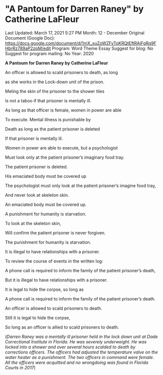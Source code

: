 # "A Pantoum for Darren Raney" by Catherine LaFleur

Last Updated: March 17, 2021 5:27 PM
Month: 12 - December
Original Document (Google Doc): https://docs.google.com/document/d/1mX_xuZoWZFvToKRQtEftRAiFgRq9FHbrRz789aP2zpM/edit
Program: Word Theme Essay
Suggest for blog: No
Suggest for program mailing: No
Year: 2020

**A Pantoum for Darren Raney by Catherine LaFleur**

An officer is allowed to scald prisoners to death, as long

as she works in the Lock-down unit of the prison.

Meling the skin of the prisoner to the shower tiles

Is not a taboo if that prisoner is mentally ill.

As long as that officer is female, women in power are able

To execute. Mental illness is punishable by

Death as long as the patient prisoner is deleted

If that prisoner is mentally ill.

Women in power are able to execute, but a psychologist

Must look only at the patient prisoner’s imaginary food tray.

The patient prisoner is deleted.

His emaciated body must be covered up

The psychologist must only look at the patient prisoner’s imagine food tray,

And never look at skeleton skin.

An emaciated body must be covered up.

A punishment for humanity is starvation.

To look at the skeleton skin,

Will confirm the patient prisoner is never forgiven.

The punishment for humanity is starvation.

It is illegal to have relationships with a prisoner.

To review the course of events in the written log:

A phone call is required to inform the family of the patient prisoner’s death,

But it is illegal to have relationships with a prisoner.

It is legal to hide the corpse, so long as

A phone call is required to inform the family of the patient prisoner’s death.

An officer is allowed to scald prisoners to death.

Still it is legal to hide the corpse,

So long as an officer is allied to scald prisoners to death.

(*Darren Raney was a mentally ill prisoner held in the lock down unit at Dade Correctional Institute in Florida. He was severely underweight. He was locked into a shower and over several hours scalded to death by corrections officers. The officers had adjusted the temperature valve on the water heater as a punishment. The two officers in command were female. All the officers were acquitted and no wrongdoing was found in Florida Courts in 2017*)